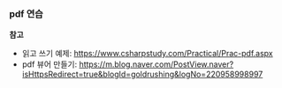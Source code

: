 ### pdf 연습 

**참고**  
* 읽고 쓰기 예제: https://www.csharpstudy.com/Practical/Prac-pdf.aspx
* pdf 뷰어 만들기: https://m.blog.naver.com/PostView.naver?isHttpsRedirect=true&blogId=goldrushing&logNo=220958998997